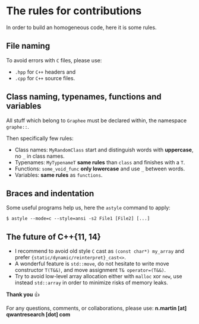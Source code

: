 # The rules for contributions
In order to build an homogeneous code, here it is some rules.

## File naming
To avoid errors with `C` files, please use:
- `.hpp` for `C++` headers and
- `.cpp` for `C++` source files.

## Class naming, typenames, functions and variables
All stuff which belong to `Graphee` must be declared within,
the namespace `graphe::`.

Then specifically few rules:
- Class names: `MyRandomClass` start and distinguish words with **uppercase**, no `_` in class names.
- Typenames: `MyTypenameT` **same rules** than `class` and finishes with a `T`.
- Functions: `some_void_func` **only lowercase** and use `_` between words.
- Variables: **same rules** as `functions`.

## Braces and indentation
Some useful programs help us, here the `astyle` command to apply:
```
$ astyle --mode=c --style=ansi -s2 File1 [File2] [...]
```

## The future of C++\{11, 14\}
- I recommend to avoid old style `C` cast as `(const char*) my_array` and prefer 
`{static/dynamic/reinterpret}_cast<>`.
- A wonderful feature is `std::move`, do not hesitate to write move constructor
`T(T&&)`, and move assignment `T& operator=(T&&)`.
- Try to avoid low-level array allocation either with `malloc` xor `new`, use instead
`std::array` in order to minimize risks of memory leaks.

**Thank you** :+1:

For any questions, comments, or collaborations, please use: **n.martin [at] qwantresearch [dot] com**
